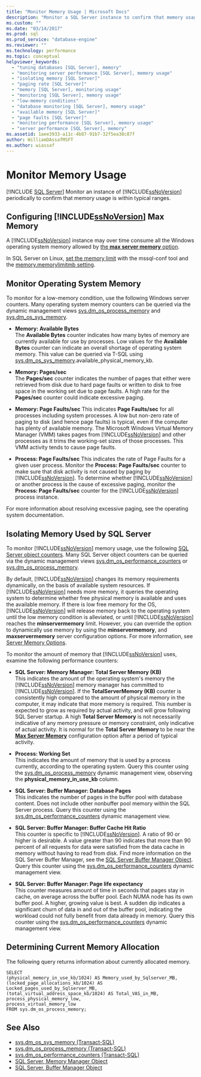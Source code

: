 ```yaml
---
title: "Monitor Memory Usage | Microsoft Docs"
description: "Monitor a SQL Server instance to confirm that memory usage is within typical ranges. Use the Memory: Available Bytes and Memory: Pages/sec counters."
ms.custom: ""
ms.date: "03/14/2017"
ms.prod: sql
ms.prod_service: "database-engine"
ms.reviewer: ""
ms.technology: performance
ms.topic: conceptual
helpviewer_keywords: 
  - "tuning databases [SQL Server], memory"
  - "monitoring server performance [SQL Server], memory usage"
  - "isolating memory [SQL Server]"
  - "paging rate [SQL Server]"
  - "memory [SQL Server], monitoring usage"
  - "monitoring [SQL Server], memory usage"
  - "low-memory conditions"
  - "database monitoring [SQL Server], memory usage"
  - "available memory [SQL Server]"
  - "page faults [SQL Server]"
  - "monitoring performance [SQL Server], memory usage"
  - "server performance [SQL Server], memory"
ms.assetid: 1aee3933-a11c-4b87-91b7-32f5ea38c87f
author: WilliamDAssafMSFT
ms.author: wiassaf
---
```

# Monitor Memory Usage
 [!INCLUDE [SQL Server](../../includes/applies-to-version/sqlserver.md)]
  Monitor an instance of [!INCLUDE[ssNoVersion](../../includes/ssnoversion-md.md)] periodically to confirm that memory usage is within typical ranges. 

## Configuring [!INCLUDE[ssNoVersion](../../includes/ssnoversion-md.md)] Max Memory

A [!INCLUDE[ssNoVersion](../../includes/ssnoversion-md.md)] instance may over time consume all the Windows operating system memory allowed by [the **max server memory** option](../../database-engine/configure-windows/server-memory-server-configuration-options.md). 

In SQL Server on Linux, [set the memory limit](../../linux/sql-server-linux-performance-best-practices#advanced-configuration.md) with the mssql-conf tool and the [memory.memorylimitmb setting](../../linux/sql-server-linux-configure-mssql-conf#memorylimit.md).  

## Monitor Operating System Memory   
 To monitor for a low-memory condition, use the following Windows server counters. Many operating system memory counters can be queried via the dynamic management views [sys.dm_os_process_memory](../system-dynamic-management-views/sys-dm-os-process-memory-transact-sql.md) and [sys.dm_os_sys_memory](../system-dynamic-management-views/sys-dm-os-sys-memory-transact-sql.md).

-   **Memory: Available Bytes**  
The **Available Bytes** counter indicates how many bytes of memory are currently available for use by processes. Low values for the **Available Bytes** counter can indicate an overall shortage of operating system memory. This value can be queried via T-SQL using [sys.dm_os_sys_memory](../system-dynamic-management-views/sys-dm-os-sys-memory-transact-sql.md).available_physical_memory_kb.

-   **Memory: Pages/sec**  
The **Pages/sec** counter indicates the number of pages that either were retrieved from disk due to hard page faults or written to disk to free space in the working set due to page faults. A high rate for the **Pages/sec** counter could indicate excessive paging.  

-   **Memory: Page Faults/sec**
This indicates **Page Faults/sec** for all processes including system processes. A low but non-zero rate of paging to disk (and hence page faults) is typical, even if the computer has plenty of available memory. The Microsoft Windows Virtual Memory Manager (VMM) takes pages from [!INCLUDE[ssNoVersion](../../includes/ssnoversion-md.md)] and other processes as it trims the working-set sizes of those processes. This VMM activity tends to cause page faults.  

-   **Process: Page Faults/sec**
This indicates the rate of Page Faults for a given user process. Monitor the **Process: Page Faults/sec** counter to make sure that disk activity is not caused by paging by [!INCLUDE[ssNoVersion](../../includes/ssnoversion-md.md)]. To determine whether [!INCLUDE[ssNoVersion](../../includes/ssnoversion-md.md)] or another process is the cause of excessive paging, monitor the **Process: Page Faults/sec** counter for the [!INCLUDE[ssNoVersion](../../includes/ssnoversion-md.md)] process instance.  
  
 For more information about resolving excessive paging, see the operating system documentation.  
  
## Isolating Memory Used by SQL Server  

 To monitor [!INCLUDE[ssNoVersion](../../includes/ssnoversion-md.md)] memory usage, use the following [SQL Server object counters](use-sql-server-objects.md). Many SQL Server object counters can be queried via the dynamic management views [sys.dm_os_performance_counters](../system-dynamic-management-views/sys-dm-os-performance-counters-transact-sql.md) or [sys.dm_os_process_memory](../system-dynamic-management-views/sys-dm-os-process-memory-transact-sql.md).

 By default, [!INCLUDE[ssNoVersion](../../includes/ssnoversion-md.md)] changes its memory requirements dynamically, on the basis of available system resources. If [!INCLUDE[ssNoVersion](../../includes/ssnoversion-md.md)] needs more memory, it queries the operating system to determine whether free physical memory is available and uses the available memory. If there is low free memory for the OS, [!INCLUDE[ssNoVersion](../../includes/ssnoversion-md.md)] will release memory back to the operating system until the low memory condition is alleviated, or until [!INCLUDE[ssNoVersion](../../includes/ssnoversion-md.md)] reaches the **minservermemory** limit. However, you can override the option to dynamically use memory by using the **minservermemory**, and **maxservermemory** server configuration options. For more information, see [Server Memory Options](../../database-engine/configure-windows/server-memory-server-configuration-options.md).  
  
 To monitor the amount of memory that [!INCLUDE[ssNoVersion](../../includes/ssnoversion-md.md)] uses, examine the following performance counters:  
  
-   **SQL Server: Memory Manager: Total Server Memory (KB)**  
This indicates the amount of the operating system's memory the [!INCLUDE[ssNoVersion](../../includes/ssnoversion-md.md)] memory manager has committed to [!INCLUDE[ssNoVersion](../../includes/ssnoversion-md.md)]. If the **TotalServerMemory (KB)** counter is consistently high compared to the amount of physical memory in the computer, it may indicate that more memory is required. This number is expected to grow as required by actual activity, and will grow following SQL Server startup. A high **Total Server Memory** is not necessarily indicative of any memory pressure or memory constraint, only indicative of actual activity. It is normal for the **Total Server Memory** to be near the [**Max Server Memory**](../../database-engine/configure-windows/server-memory-server-configuration-options.md) configuration option after a period of typical activity. 

-   **Process: Working Set**  
This indicates the amount of memory that is used by a process currently, according to the operating system. Query this counter using the [sys.dm_os_process_memory](../system-dynamic-management-views/sys-dm-os-process-memory-transact-sql.md) dynamic management view, observing the **physical_memory_in_use_kb** column.

-   **SQL Server: Buffer Manager: Database Pages**  
This indicates the number of pages in the buffer pool with database content. Does not include other nonbuffer pool memory within the SQL Server process. Query this counter using the [sys.dm_os_performance_counters](../system-dynamic-management-views/sys-dm-os-performance-counters-transact-sql.md) dynamic management view.

-   **SQL Server: Buffer Manager: Buffer Cache Hit Ratio**  
 This counter is specific to [!INCLUDE[ssNoVersion](../../includes/ssnoversion-md.md)]. A ratio of 90 or higher is desirable. A value greater than 90 indicates that more than 90 percent of all requests for data were satisfied from the data cache in memory without having to read from disk. Find more information on the SQL Server Buffer Manager, see the [SQL Server Buffer Manager Object](sql-server-buffer-manager-object.md). Query this counter using the [sys.dm_os_performance_counters](../system-dynamic-management-views/sys-dm-os-performance-counters-transact-sql.md) dynamic management view.  
 
-   **SQL Server: Buffer Manager: Page life expectancy**  
 This counter measures amount of time in seconds that pages stay in cache, on average across the buffer pool. Each NUMA node has its own buffer pool. A higher, growing value is best. A sudden dip indicates a significant churn of data in and out of the buffer pool, indicating the workload could not fully benefit from data already in memory. Query this counter using the [sys.dm_os_performance_counters](../system-dynamic-management-views/sys-dm-os-performance-counters-transact-sql.md) dynamic management view.

  
## Determining Current Memory Allocation  
 The following query returns information about currently allocated memory.  
  
```  
SELECT  
(physical_memory_in_use_kb/1024) AS Memory_used_by_Sqlserver_MB,  
(locked_page_allocations_kb/1024) AS Locked_pages_used_by_Sqlserver_MB,  
(total_virtual_address_space_kb/1024) AS Total_VAS_in_MB,  
process_physical_memory_low,  
process_virtual_memory_low  
FROM sys.dm_os_process_memory;  
```  


## See Also
- [sys.dm_os_sys_memory (Transact-SQL)](../system-dynamic-management-views/sys-dm-os-sys-memory-transact-sql.md)
- [sys.dm_os_process_memory (Transact-SQL)](../system-dynamic-management-views/sys-dm-os-process-memory-transact-sql.md)
- [sys.dm_os_performance_counters (Transact-SQL)](../system-dynamic-management-views/sys-dm-os-performance-counters-transact-sql.md)
- [SQL Server, Memory Manager Object](sql-server-memory-manager-object.md)
- [SQL Server, Buffer Manager Object](sql-server-buffer-manager-object.md)   